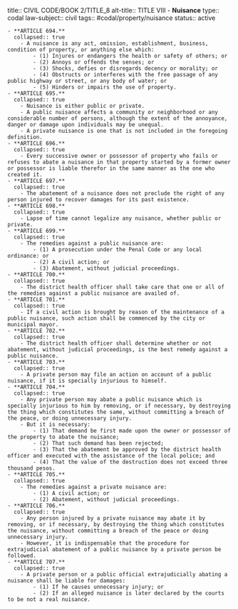 title:: CIVIL CODE/BOOK 2/TITLE_8
alt-title:: TITLE VIII - **Nuisance**
type:: codal
law-subject:: civil
tags:: #codal/property/nuisance
status:: active

	- **ARTICLE 694.**
	  collapsed:: true
		- A nuisance is any act, omission, establishment, business, condition of property, or anything else which:
			- (1) Injures or endangers the health or safety of others; or
			- (2) Annoys or offends the senses; or
			- (3) Shocks, defies or disregards decency or morality; or
			- (4) Obstructs or interferes with the free passage of any public highway or street, or any body of water; or
			- (5) Hinders or impairs the use of property.
	- **ARTICLE 695.**
	  collapsed:: true
		- Nuisance is either public or private.
		- A public nuisance affects a community or neighborhood or any considerable number of persons, although the extent of the annoyance, danger or damage upon individuals may be unequal.
		- A private nuisance is one that is not included in the foregoing definition.
	- **ARTICLE 696.**
	  collapsed:: true
		- Every successive owner or possessor of property who fails or refuses to abate a nuisance in that property started by a former owner or possessor is liable therefor in the same manner as the one who created it.
	- **ARTICLE 697.**
	  collapsed:: true
		- The abatement of a nuisance does not preclude the right of any person injured to recover damages for its past existence.
	- **ARTICLE 698.**
	  collapsed:: true
		- Lapse of time cannot legalize any nuisance, whether public or private.
	- **ARTICLE 699.**
	  collapsed:: true
		- The remedies against a public nuisance are:
			- (1) A prosecution under the Penal Code or any local ordinance: or
			- (2) A civil action; or
			- (3) Abatement, without judicial proceedings.
	- **ARTICLE 700.**
	  collapsed:: true
		- The district health officer shall take care that one or all of the remedies against a public nuisance are availed of.
	- **ARTICLE 701.**
	  collapsed:: true
		- If a civil action is brought by reason of the maintenance of a public nuisance, such action shall be commenced by the city or municipal mayor.
	- **ARTICLE 702.**
	  collapsed:: true
		- The district health officer shall determine whether or not abatement, without judicial proceedings, is the best remedy against a public nuisance.
	- **ARTICLE 703.**
	  collapsed:: true
		- A private person may file an action on account of a public nuisance, if it is specially injurious to himself.
	- **ARTICLE 704.**
	  collapsed:: true
		- Any private person may abate a public nuisance which is specially injurious to him by removing, or if necessary, by destroying the thing which constitutes the same, without committing a breach of the peace, or doing unnecessary injury.
		- But it is necessary:
			- (1) That demand be first made upon the owner or possessor of the property to abate the nuisance;
			- (2) That such demand has been rejected;
			- (3) That the abatement be approved by the district health officer and executed with the assistance of the local police; and
			- (4) That the value of the destruction does not exceed three thousand pesos.
	- **ARTICLE 705.**
	  collapsed:: true
		- The remedies against a private nuisance are:
			- (1) A civil action; or
			- (2) Abatement, without judicial proceedings.
	- **ARTICLE 706.**
	  collapsed:: true
		- Any person injured by a private nuisance may abate it by removing, or if necessary, by destroying the thing which constitutes the nuisance, without committing a breach of the peace or doing unnecessary injury.
		- However, it is indispensable that the procedure for extrajudicial abatement of a public nuisance by a private person be followed.
	- **ARTICLE 707.**
	  collapsed:: true
		- A private person or a public official extrajudicially abating a nuisance shall be liable for damages:
			- (1) If he causes unnecessary injury; or
			- (2) If an alleged nuisance is later declared by the courts to be not a real nuisance.